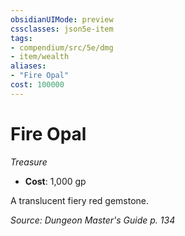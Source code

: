 ```yaml
---
obsidianUIMode: preview
cssclasses: json5e-item
tags:
- compendium/src/5e/dmg
- item/wealth
aliases: 
- "Fire Opal"
cost: 100000
---
```

# Fire Opal
*Treasure*  

- **Cost**: 1,000 gp

A translucent fiery red gemstone.

*Source: Dungeon Master's Guide p. 134*